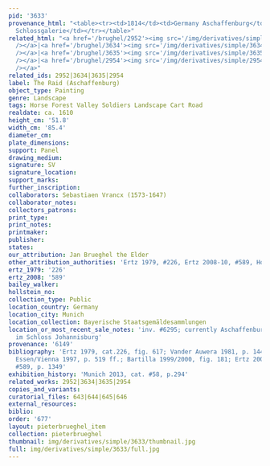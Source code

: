 ```yaml
---
pid: '3633'
provenance_html: "<table><tr><td>1814</td><td>Germany Aschaffenburg</td><td>From the
  Schlossgalerie</td></tr></table>"
related_html: "<a href='/brughel/2952'><img src='/img/derivatives/simple/2952/thumbnail.jpg'
  /></a>|<a href='/brughel/3634'><img src='/img/derivatives/simple/3634/thumbnail.jpg'
  /></a>|<a href='/brughel/3635'><img src='/img/derivatives/simple/3635/thumbnail.jpg'
  /></a>|<a href='/brughel/2954'><img src='/img/derivatives/simple/2954/thumbnail.jpg'
  /></a>"
related_ids: 2952|3634|3635|2954
label: The Raid (Aschaffenburg)
object_type: Painting
genre: Landscape
tags: Horse Forest Valley Soldiers Landscape Cart Road
realdate: ca. 1610
height_cm: '51.8'
width_cm: '85.4'
diameter_cm: 
plate_dimensions: 
support: Panel
drawing_medium: 
signature: SV
signature_location: 
support_marks: 
further_inscription: 
collaborators: Sebastiaen Vrancx (1573-1647)
collaborator_notes: 
collectors_patrons: 
print_type: 
print_notes: 
printmaker: 
publisher: 
states: 
our_attribution: Jan Brueghel the Elder
other_attribution_authorities: 'Ertz 1979, #226, Ertz 2008-10, #589, Honig database'
ertz_1979: '226'
ertz_2008: '589'
bailey_walker: 
hollstein_no: 
collection_type: Public
location_country: Germany
location_city: Munich
location_collection: Bayerische Staatsgemäldesammlungen
location_or_most_recent_sale_notes: 'inv. #6295; currently Aschaffenburg, Staatsgalerie
  im Schloss Johannisburg'
provenance: '6149'
bibliography: 'Ertz 1979, cat.226, fig. 617; Vander Auwera 1981, p. 144, note 14;
  Essen/Vienna 1997, p. 519 ff.; Bartilla 1999/2000, fig. 181; Ertz 2008-10, cat.
  #589, p. 1349'
exhibition_history: 'Munich 2013, cat. #58, p.294'
related_works: 2952|3634|3635|2954
copies_and_variants: 
curatorial_files: 643|644|645|646
external_resources: 
biblio: 
order: '677'
layout: pieterbrueghel_item
collection: pieterbrueghel
thumbnail: img/derivatives/simple/3633/thumbnail.jpg
full: img/derivatives/simple/3633/full.jpg
---
```

